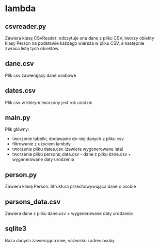 # lambda

## csvreader.py
Zawiera klasę CSvReader:
odczytuje ona dane z pliku CSV, tworzy obiekty klasy Person na podstawie każdego wiersza w pliku CSV, a następnie zwraca listę tych obiektów. 

## dane.csv
Plik csv zawierający dane osobowe

## dates.csv
Plik csv w którym tworzony jest rok urodzin

## main.py
Plik główny:
* tworzenie tabelki, dodawanie do niej danych z pliku csv
* filtrowanie z użyciem lambdy
* tworzenie pliku dates.csv (zawiera wygenerowane lata)
* tworzenie pliku persons_data.csv - dane z pliku dane.csv + wygenerowane daty urodzenia

## person.py
Zawiera klasę Person:
Struktura przechowywująca dane o osobie

## persons_data.csv
Zawiera dane z pliku dane.csv + wygenerowane daty urodzenia

## sqlite3
Baza danych zawierająca imie, nazwisko i adres osoby